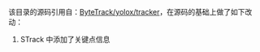 该目录的源码引用自：[ByteTrack/yolox/tracker](https://github.com/ifzhang/ByteTrack/tree/main/yolox/tracker)，在源码的基础上做了如下改动：

1. STrack 中添加了关键点信息